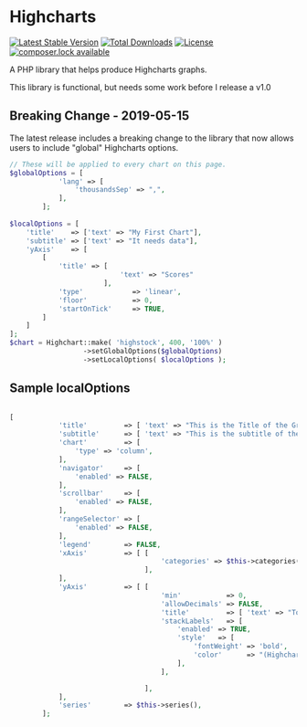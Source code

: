 # Highcharts
[![Latest Stable Version](https://poser.pugx.org/michaeldrennen/highcharts/version)](https://packagist.org/packages/michaeldrennen/highcharts) [![Total Downloads](https://poser.pugx.org/michaeldrennen/highcharts/downloads)](https://packagist.org/packages/michaeldrennen/highcharts) [![License](https://poser.pugx.org/michaeldrennen/highcharts/license)](https://packagist.org/packages/michaeldrennen/highcharts) [![composer.lock available](https://poser.pugx.org/michaeldrennen/highcharts/composerlock)](https://packagist.org/packages/michaeldrennen/highcharts) 

A PHP library that helps produce Highcharts graphs.

This library is functional, but needs some work before I release a v1.0

## Breaking Change - 2019-05-15
The latest release includes a breaking change to the library that now allows users to include "global" Highcharts options.

```php
// These will be applied to every chart on this page.
$globalOptions = [
            'lang' => [
                'thousandsSep' => ",",
            ],
        ];
        
$localOptions = [
    'title'    => ['text' => "My First Chart"],
    'subtitle' => ['text' => "It needs data"],
    'yAxis'    => [ 
        [
            'title' => [ 
                           'text' => "Scores" 
                       ],
            'type'            => 'linear',
            'floor'           => 0,
            'startOnTick'     => TRUE,
        ]
    ]
];
$chart = Highchart::make( 'highstock', 400, '100%' )
                  ->setGlobalOptions($globalOptions)
                  ->setLocalOptions( $localOptions );
```

## Sample localOptions
```php

[
            'title'         => [ 'text' => "This is the Title of the Graph" ],
            'subtitle'      => [ 'text' => "This is the subtitle of the graph" ],
            'chart'         => [
                'type' => 'column',
            ],
            'navigator'     => [
                'enabled' => FALSE,
            ],
            'scrollbar'     => [
                'enabled' => FALSE,
            ],
            'rangeSelector' => [
                'enabled' => FALSE,
            ],
            'legend'        => FALSE,
            'xAxis'         => [ [
                                     'categories' => $this->categories(),
                                 ],
            ],
            'yAxis'         => [ [
                                     'min'           => 0,
                                     'allowDecimals' => FALSE,
                                     'title'         => [ 'text' => "Total Transactions Checked" ],
                                     'stackLabels'   => [
                                         'enabled' => TRUE,
                                         'style'   => [
                                             'fontWeight' => 'bold',
                                             'color'      => "(Highcharts.theme && Highcharts.theme.textColor) || 'gray'",
                                         ],
                                     ],

                                 ],
            ],
            'series'        => $this->series(),
        ];
```
